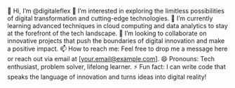 👋 Hi, I’m @digitaleflex
👀 I’m interested in exploring the limitless possibilities of digital transformation and cutting-edge technologies.
🌱 I’m currently learning advanced techniques in cloud computing and data analytics to stay at the forefront of the tech landscape.
💞️ I’m looking to collaborate on innovative projects that push the boundaries of digital innovation and make a positive impact.
📫 How to reach me: Feel free to drop me a message here or reach out via email at [your.email@example.com].
😄 Pronouns: Tech enthusiast, problem solver, lifelong learner.
⚡ Fun fact: I can write code that speaks the language of innovation and turns ideas into digital reality!
